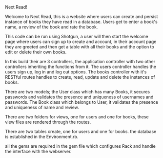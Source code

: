 Next Read!

Welcome to Next Read, this is a website where users can create and persist instance of books they have read in a database. Users get to enter a book's name, a review of the book and rate the book.

This code can be run using Shotgun, a user will then start the welcome page where users can sign up to create and account, in their account page they are greeted and then get a table with all their books and the option to edit or delete their own books.

In this build their are 3 controllers, the application controller with two other controllers inheriting the functions from it. The users controller handles the users sign up, log in and log out options. The books controller with it's RESTful routes handles to create, read, update and delete the instances of books.

There are two models; the User class which has many Books, it secures passwords and validates the presence and uniqueness of usernames and passwords. The Book class which belongs to User, it validates the presence and uniqueness of name and review.

There are two folders for views, one for users and one for books, these view files are rendered through the routes.

There are two tables create, one for users and one for books. the database is established in the Environment.rb.

all the gems are required in the gem file which configures Rack and handle the interface with the webserver.